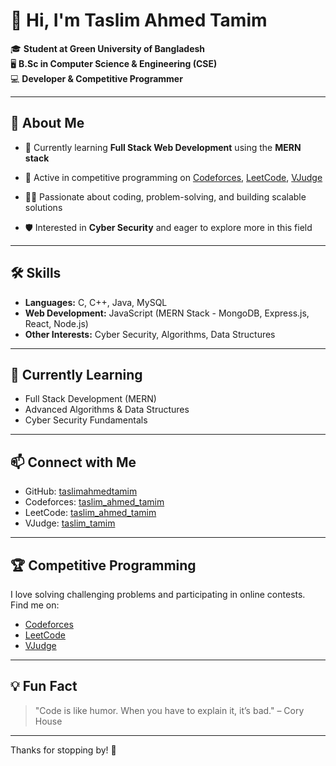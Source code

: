 # 👋 Hi, I'm Taslim Ahmed Tamim

🎓 **Student at Green University of Bangladesh**  
🖥️ **B.Sc in Computer Science & Engineering (CSE)**  
💻 **Developer & Competitive Programmer**  

---

## 🚀 About Me

- 🌱 Currently learning **Full Stack Web Development** using the **MERN stack**
- 🚩 Active in competitive programming on [Codeforces](https://codeforces.com/profile/taslim_ahmed_tamim), [LeetCode](https://leetcode.com/u/taslim_ahmed_tamim), [VJudge](https://vjudge.net/user/taslim_tamim)
  
- 👨‍💻 Passionate about coding, problem-solving, and building scalable solutions
- 🛡️ Interested in **Cyber Security** and eager to explore more in this field

---

## 🛠️ Skills

- **Languages:** C, C++, Java, MySQL
- **Web Development:** JavaScript (MERN Stack - MongoDB, Express.js, React, Node.js)
- **Other Interests:** Cyber Security, Algorithms, Data Structures

---

## 🌱 Currently Learning

- Full Stack Development (MERN)
- Advanced Algorithms & Data Structures
- Cyber Security Fundamentals

---

## 📫 Connect with Me

- GitHub: [taslimahmedtamim](https://github.com/taslimahmedtamim)
- Codeforces: [taslim_ahmed_tamim](https://codeforces.com/profile/taslim_ahmed_tamim)
- LeetCode: [taslim_ahmed_tamim](https://leetcode.com/u/taslim_ahmed_tamim)
- VJudge: [taslim_tamim](https://vjudge.net/user/taslim_tamim)

<!-- Add more links as you wish -->

---

## 🏆 Competitive Programming

I love solving challenging problems and participating in online contests.  
Find me on:

- [Codeforces](https://codeforces.com/profile/taslim_ahmed_tamim)
- [LeetCode](https://leetcode.com/u/taslim_ahmed_tamim)
- [VJudge](https://vjudge.net/user/taslim_tamim)


---

## 💡 Fun Fact

> "Code is like humor. When you have to explain it, it’s bad." – Cory House

---

Thanks for stopping by! 🚀  
